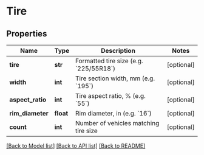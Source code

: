 # Tire

## Properties
Name | Type | Description | Notes
------------ | ------------- | ------------- | -------------
**tire** | **str** | Formatted tire size (e.g. &#x60;225/55R18&#x60;) | [optional] 
**width** | **int** | Tire section width, mm (e.g. &#x60;195&#x60;) | [optional] 
**aspect_ratio** | **int** | Tire aspect ratio, % (e.g. &#x60;55&#x60;) | [optional] 
**rim_diameter** | **float** | Rim diameter, in (e.g. &#x60;16&#x60;) | [optional] 
**count** | **int** | Number of vehicles matching tire size | [optional] 

[[Back to Model list]](../README.md#documentation-for-models) [[Back to API list]](../README.md#documentation-for-api-endpoints) [[Back to README]](../README.md)


